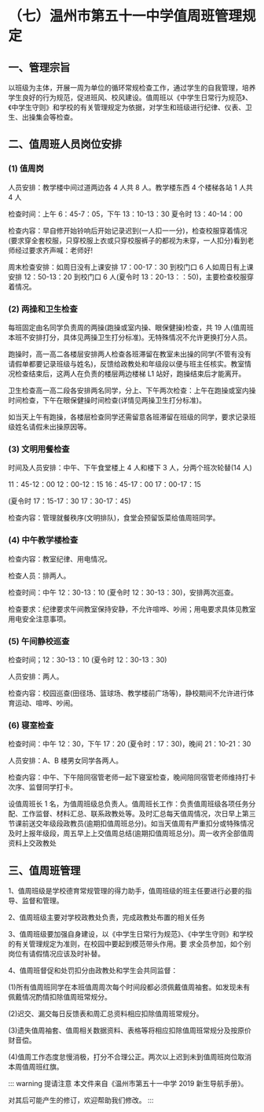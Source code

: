 # （七）温州市第五十一中学值周班管理规定

## 一、管理宗旨

以班级为主体，开展一周为单位的循环常规检查工作，通过学生的自我管理，培养学生良好的行为规范，促进班风、校风建设。值周班以《中学生日常行为规范》、《中学生守则》和学校的有关管理规定为依据，对学生和班级进行纪律、仪表、卫生、出操集会等检查。

## 二、值周班人员岗位安排

### (1) 值周岗

人员安排：教学楼中间过道两边各 4 人共 8 人。教学楼东西 4 个楼梯各站 1 人共 4 人

检查时间：上午 6：45-7：05，下午 13：10-13：30 夏令时 13：40-14：00

检查内容：早自修开始铃响后开始记录迟到(一人扣一一分)，检查校服穿着情况(要求穿全套校服，只穿校服上衣或只穿校服裤子的都视为未穿，一人扣分)看到老师经过要求齐声喊：老师好!

周末检查安排：如周日没有上课安排 17：00-17：30 到校门口 6 人如周日有上课安排 12：50-13：20 到校门口 6 人(夏令时 13：20-13：：50)，主要检查校服穿着情况。

### (2) 两操和卫生检查

每班固定由名同学负责周的两操(跑操或室内操、眼保健操)检查，共 19 人(值周班本班不安排打分，具体见两操卫生打分标准)。无特殊情况不允许更换打分人员。

跑操时，高一高二各楼层安排两人检查各班滞留在教室未出操的同学(不管有没有请假单都要记录班级与姓名)，反馈给政教处和年级段以便与班主任核实。教室情况检查结束后，这两人在负责的楼层两边楼梯 L1 站好，跑操结束后才能离开。

卫生检查高一高二段各安排两名同学，分上、下午两次检查：上午在跑操或室内操时间检查，下午在眼保健操时间检查(详情见两操卫生打分标准)。

如当天上午有跑操，各楼层检查同学还需留意各班滞留在班级的同学，要求记录班级姓名请假未出操原因等。

### (3) 文明用餐检查

时间及人员安排：中午、下午食堂楼上 4 人和楼下 3 人，分两个班次轮替(14 人)

11：45-12：00 12：00-12：15 16：45-17：00 17：00-17：15

(夏令时 17：15-17：30 17：30-17：45)

检查内容：管理就餐秩序(文明排队)，食堂会预留饭菜给值周班同学。

### (4) 中午教学楼检查

检查内容：教室纪律、用电情况。

检查人员：排两人。

检查时间：中午 12：30-13：10 (夏令时 12：30-13：30)，安排两次巡查。

检查要求：纪律要求午间教室保持安静，不允许喧哗、吵闹；用电要求具体见教室用电安全注意事项。

### (5) 午间静校巡查

检查时间；12：30-13：10 (夏令时 12：30-13：30)

人员安排：两人。

检查内容：校园巡查(田径场、篮球场、教学楼前广场等)，静校期间不允许进行体育运动、喧哗、吵闹。

### (6) 寝室检查

检查时间：中午 12：30，下午 17：20 (夏令时：17：30)，晚间 21：10-21：30

人员安排：A、B 楼男女同学各两人。

检查内容：中午、下午陪同宿管老师一起下寝室检查，晚间陪同宿管老师维持打卡次序、监督同学打卡。

设值周班长 1 名，为值周班级总负责人。值周班长工作：负责值周班级各项任务分配、工作监督、材料汇总、联系政教处等。及时汇总每天值周情况，次日早上第三节课前送交年级段政教员(逾期扣值周班总分)。如当天值周有严重扣分或特殊情况及时上报年级段，周五早上上交值周总结(逾期扣值周班总分)。周一收齐全部值周资料上交政教处

## 三、值周班管理

1、值周班级是学校德育常规管理的得力助手，值周班级的班主任要进行必要的指导、监督和管理。

2、值周班级主要对学校政教处负责，完成政教处布置的相关任务

3、值周班级要加强自身建设，以《中学生日常行为规范》、《中学生守则》和学校的有关管理规定为准则，在校园中要起到模范带头作用。要
求全员参加，如个别岗位有请假情况应该及时补替。

4、值周班督促和处罚扣分由政教处和学生会共同监督：

(1)所有值周班同学在本班值周周次每个时间段都必须佩戴值周袖套。如发现未有佩戴情况酌情扣除值周班常规分。

(2)迟交、漏交每日反馈表和周汇总资料相应扣除值周班常规分。

(3)遗失值周袖套、值周相关数据资料、表格等将相应扣除值周班常规分及按原价财音偿。

(4)值周工作态度怠慢消极，打分不合理公正。两次以上迟到未到值周班岗位取消本周值周班红旗。

::: warning 提请注意
本文件来自《温州市第五十一中学 2019 新生导航手册》。

对其后可能产生的修订，欢迎帮助我们修改。
:::
